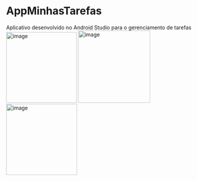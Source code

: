 # AppMinhasTarefas

Aplicativo desenvolvido no Android Studio para o gerenciamento de tarefas
<br>
<img width="190" alt="image" src="https://github.com/camillyMelo/AppMinhasTarefas/assets/93149857/663c5e50-09c1-4aef-9f68-2dc691d5d96d">
<img width="194" alt="image" src="https://github.com/camillyMelo/AppMinhasTarefas/assets/93149857/6f2f2224-ab91-4193-b553-e251fa1b4152">
<img width="191" alt="image" src="https://github.com/camillyMelo/AppMinhasTarefas/assets/93149857/f3a95ed3-ad27-480a-bcd9-9782ba5ed3df">



